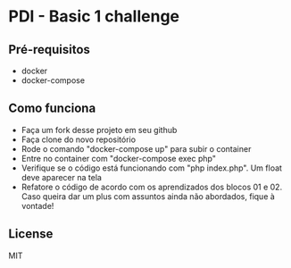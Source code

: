 # PDI - Basic 1 challenge

## Pré-requisitos

- docker
- docker-compose

## Como funciona

- Faça um fork desse projeto em seu github
- Faça clone do novo repositório
- Rode o comando "docker-compose up" para subir o container
- Entre no container com "docker-compose exec php"
- Verifique se o código está funcionando com "php index.php". Um float deve aparecer na tela
- Refatore o código de acordo com os aprendizados dos blocos 01 e 02. Caso queira dar um plus com assuntos ainda não abordados, fique à vontade!

## License

MIT
